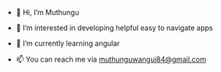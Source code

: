- 👋 Hi, I’m Muthungu
- 👀 I’m interested in developing helpful easy to navigate apps
- 🌱 I’m currently learning angular

- 📫 You can reach me via muthunguwangui84@gmail.com

<!---
Muthungu/Muthungu is a ✨ special ✨ repository because its `README.md` (this file) appears on your GitHub profile.
You can click the Preview link to take a look at your changes. 💞️
--->
